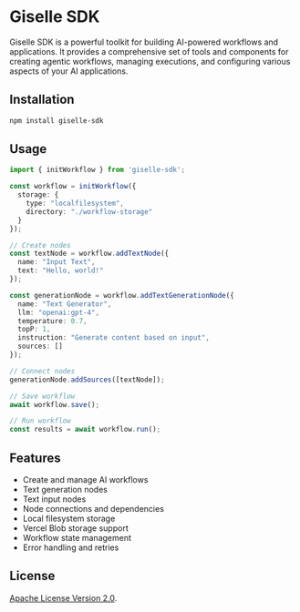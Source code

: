 # Giselle SDK

Giselle SDK is a powerful toolkit for building AI-powered workflows and applications. It provides a comprehensive set of tools and components for creating agentic workflows, managing executions, and configuring various aspects of your AI applications.

## Installation

```bash
npm install giselle-sdk
```

## Usage

```typescript
import { initWorkflow } from 'giselle-sdk';

const workflow = initWorkflow({
  storage: {
    type: "localfilesystem",
    directory: "./workflow-storage"
  }
});

// Create nodes
const textNode = workflow.addTextNode({
  name: "Input Text",
  text: "Hello, world!"
});

const generationNode = workflow.addTextGenerationNode({
  name: "Text Generator",
  llm: "openai:gpt-4",
  temperature: 0.7,
  topP: 1,
  instruction: "Generate content based on input",
  sources: []
});

// Connect nodes
generationNode.addSources([textNode]);

// Save workflow
await workflow.save();

// Run workflow
const results = await workflow.run();
```

## Features

- Create and manage AI workflows
- Text generation nodes
- Text input nodes
- Node connections and dependencies
- Local filesystem storage
- Vercel Blob storage support
- Workflow state management
- Error handling and retries

<!--
## Documentation

For detailed documentation, visit [Giselle AI Documentation](https://github.com/giselles-ai/sdk#documentation)
 -->

<!--
## Contributing

Contributions are welcome! Please read our [Contributing Guide](https://github.com/giselles-ai/sdk/CONTRIBUTING.md) for details on our code of conduct and the process for submitting pull requests.
-->

## License

[Apache License Version 2.0](LICENSE).
